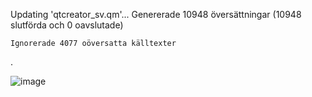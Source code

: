 
Updating 'qtcreator_sv.qm'...
    Genererade 10948 översättningar (10948 slutförda och 0 oavslutade)
    
    Ignorerade 4077 oöversatta källtexter

.

![image](https://github.com/user-attachments/assets/7d0fe944-7cec-46df-97f4-69c592842a91)
